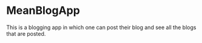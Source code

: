 # MeanBlogApp 
This is a blogging app in which one can post their blog and see all the blogs that are posted. 
